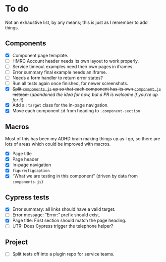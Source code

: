 # To do

Not an exhaustive list, by any means; this is just as I remember to add things.

## Components

- [x] Component page template.
- [ ] HMRC Account header needs its own layout to work properly.
- [ ] Service timeout examples need their own pages in iframes.
- [ ] Error summary final example needs an iframe.
- [ ] Needs a form handler to return error states?
- [ ] Run all tests again once finished, for newer screenshots.
- [x] ~~Split `components.js` up so that each component has its own `component.js` instead.~~
  (*abandoned the idea for now, but a PR is welcome if you’re up for it*)
- [x] Add a `:target` class for the in-page navigation.
- [x] Move each component `id` from heading to `.component-section`

## Macros

Most of this has been my ADHD brain making things up as I go, so there are lots of areas which could be improved with macros.

- [x] Page title
- [x] Page header
- [x] In-page navigation
- [x] `figure`/`figcaption`
- [x] “What we are testing in this component” (driven by data from `components.js`)

## Cypress tests

- [x] Error summary: all links should have a valid target.
- [ ] Error message: “Error:” prefix should exist.
- [x] Page title: First section should match the page heading.
- [ ] UTR: Does Cypress trigger the telephone helper?

## Project

- [ ] Split tests off into a plugin repo for service teams.
